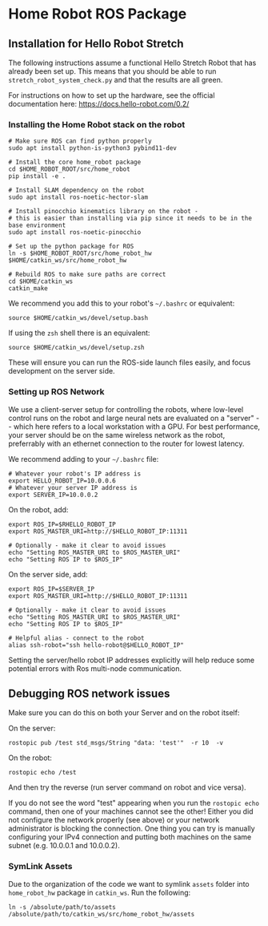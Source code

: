 
# Home Robot ROS Package

## Installation for Hello Robot Stretch

The following instructions assume a functional Hello Stretch Robot that has already been set up. 
This means that you should be able to run `stretch_robot_system_check.py` and that the results are all green.

For instructions on how to set up the hardware, see the official documentation here: https://docs.hello-robot.com/0.2/

### Installing the Home Robot stack on the robot

```
# Make sure ROS can find python properly
sudo apt install python-is-python3 pybind11-dev

# Install the core home_robot package
cd $HOME_ROBOT_ROOT/src/home_robot
pip install -e .

# Install SLAM dependency on the robot
sudo apt install ros-noetic-hector-slam 

# Install pinocchio kinematics library on the robot -
# this is easier than installing via pip since it needs to be in the base environment
sudo apt install ros-noetic-pinocchio

# Set up the python package for ROS
ln -s $HOME_ROBOT_ROOT/src/home_robot_hw $HOME/catkin_ws/src/home_robot_hw

# Rebuild ROS to make sure paths are correct
cd $HOME/catkin_ws
catkin_make
```

We recommend you add this to your robot's `~/.bashrc` or equivalent:
```
source $HOME/catkin_ws/devel/setup.bash
```

If using the `zsh` shell there is an equivalent:
```
source $HOME/catkin_ws/devel/setup.zsh
```

These will ensure you can run the ROS-side launch files easily, and focus development on the server side.


### Setting up ROS Network

We use a client-server setup for controlling the robots, where low-level control runs on the robot and large neural nets are evaluated on a "server" -- which here refers to a local workstation with a GPU. For best performance, your server should be on the same wireless network as the robot, preferrably with an ethernet connection to the router for lowest latency.

We recommend adding to your `~/.bashrc` file:

```
# Whatever your robot's IP address is
export HELLO_ROBOT_IP=10.0.0.6
# Whatever your server IP address is
export SERVER_IP=10.0.0.2
```

On the robot, add:
```
export ROS_IP=$RHELLO_ROBOT_IP
export ROS_MASTER_URI=http://$HELLO_ROBOT_IP:11311

# Optionally - make it clear to avoid issues
echo "Setting ROS_MASTER_URI to $ROS_MASTER_URI"
echo "Setting ROS IP to $ROS_IP"
```

On the server side, add:
```
export ROS_IP=$SERVER_IP
export ROS_MASTER_URI=http://$HELLO_ROBOT_IP:11311

# Optionally - make it clear to avoid issues
echo "Setting ROS_MASTER_URI to $ROS_MASTER_URI"
echo "Setting ROS IP to $ROS_IP"

# Helpful alias - connect to the robot
alias ssh-robot="ssh hello-robot@$HELLO_ROBOT_IP"
```

Setting the server/hello robot IP addresses explicitly will help reduce some potential errors with Ros multi-node communication.

## Debugging ROS network issues

Make sure you can do this on both your Server and on the robot itself:

On the server:
```
rostopic pub /test std_msgs/String "data: 'test'"  -r 10  -v
```

On the robot:
```
rostopic echo /test
```

And then try the reverse (run server command on robot and vice versa).

If you do not see the word "test" appearing when you run the `rostopic echo` command, then one of your machines cannot see the other! Either you did not configure the network properly (see above) or your network administrator is blocking the connection. One thing you can try is manually configuring your IPv4 connection and putting both machines on the same subnet (e.g. 10.0.0.1 and 10.0.0.2).

### SymLink Assets

Due to the organization of the code we want to symlink `assets` folder into `home_robot_hw` package in `catkin_ws`. Run the following:
```
ln -s /absolute/path/to/assets /absolute/path/to/catkin_ws/src/home_robot_hw/assets
```



